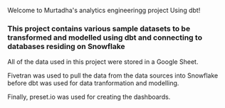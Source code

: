 Welcome to Murtadha's analytics engineeringg project Using dbt!

### This project contains various sample datasets to be transformed and modelled using dbt and connecting to databases residing on Snowflake

All of the data used in this project were stored in a Google Sheet.

Fivetran was used to pull the data from the data sources into Snowflake before dbt was used for data tranformation and modelling.

Finally, preset.io was used for creating the dashboards.

